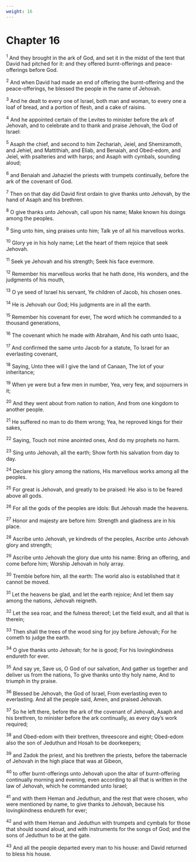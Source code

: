 ```yaml
---
weight: 16
---
```


# Chapter 16

<sup>1</sup> And they brought in the ark of God, and set it in the midst of the tent that David had pitched for it: and they offered burnt-offerings and peace-offerings before God. 

<sup>2</sup> And when David had made an end of offering the burnt-offering and the peace-offerings, he blessed the people in the name of Jehovah. 

<sup>3</sup> And he dealt to every one of Israel, both man and woman, to every one a loaf of bread, and a portion of flesh, and a cake of raisins. 

<sup>4</sup> And he appointed certain of the Levites to minister before the ark of Jehovah, and to celebrate and to thank and praise Jehovah, the God of Israel: 

<sup>5</sup> Asaph the chief, and second to him Zechariah, Jeiel, and Shemiramoth, and Jehiel, and Mattithiah, and Eliab, and Benaiah, and Obed-edom, and Jeiel, with psalteries and with harps; and Asaph with cymbals, sounding aloud; 

<sup>6</sup> and Benaiah and Jahaziel the priests with trumpets continually, before the ark of the covenant of God. 

<sup>7</sup> Then on that day did David first ordain to give thanks unto Jehovah, by the hand of Asaph and his brethren. 

<sup>8</sup> O give thanks unto Jehovah, call upon his name; Make known his doings among the peoples. 

<sup>9</sup> Sing unto him, sing praises unto him; Talk ye of all his marvellous works. 

<sup>10</sup> Glory ye in his holy name; Let the heart of them rejoice that seek Jehovah. 

<sup>11</sup> Seek ye Jehovah and his strength; Seek his face evermore. 

<sup>12</sup> Remember his marvellous works that he hath done, His wonders, and the judgments of his mouth, 

<sup>13</sup> O ye seed of Israel his servant, Ye children of Jacob, his chosen ones. 

<sup>14</sup> He is Jehovah our God; His judgments are in all the earth. 

<sup>15</sup> Remember his covenant for ever, The word which he commanded to a thousand generations, 

<sup>16</sup> The covenant which he made with Abraham, And his oath unto Isaac, 

<sup>17</sup> And confirmed the same unto Jacob for a statute, To Israel for an everlasting covenant, 

<sup>18</sup> Saying, Unto thee will I give the land of Canaan, The lot of your inheritance; 

<sup>19</sup> When ye were but a few men in number, Yea, very few, and sojourners in it; 

<sup>20</sup> And they went about from nation to nation, And from one kingdom to another people. 

<sup>21</sup> He suffered no man to do them wrong; Yea, he reproved kings for their sakes, 

<sup>22</sup> Saying, Touch not mine anointed ones, And do my prophets no harm. 

<sup>23</sup> Sing unto Jehovah, all the earth; Show forth his salvation from day to day. 

<sup>24</sup> Declare his glory among the nations, His marvellous works among all the peoples. 

<sup>25</sup> For great is Jehovah, and greatly to be praised: He also is to be feared above all gods. 

<sup>26</sup> For all the gods of the peoples are idols: But Jehovah made the heavens. 

<sup>27</sup> Honor and majesty are before him: Strength and gladness are in his place. 

<sup>28</sup> Ascribe unto Jehovah, ye kindreds of the peoples, Ascribe unto Jehovah glory and strength; 

<sup>29</sup> Ascribe unto Jehovah the glory due unto his name: Bring an offering, and come before him; Worship Jehovah in holy array. 

<sup>30</sup> Tremble before him, all the earth: The world also is established that it cannot be moved. 

<sup>31</sup> Let the heavens be glad, and let the earth rejoice; And let them say among the nations, Jehovah reigneth. 

<sup>32</sup> Let the sea roar, and the fulness thereof; Let the field exult, and all that is therein; 

<sup>33</sup> Then shall the trees of the wood sing for joy before Jehovah; For he cometh to judge the earth. 

<sup>34</sup> O give thanks unto Jehovah; for he is good; For his lovingkindness endureth for ever. 

<sup>35</sup> And say ye, Save us, O God of our salvation, And gather us together and deliver us from the nations, To give thanks unto thy holy name, And to triumph in thy praise. 

<sup>36</sup> Blessed be Jehovah, the God of Israel, From everlasting even to everlasting. And all the people said, Amen, and praised Jehovah. 

<sup>37</sup> So he left there, before the ark of the covenant of Jehovah, Asaph and his brethren, to minister before the ark continually, as every day’s work required; 

<sup>38</sup> and Obed-edom with their brethren, threescore and eight; Obed-edom also the son of Jeduthun and Hosah to be doorkeepers; 

<sup>39</sup> and Zadok the priest, and his brethren the priests, before the tabernacle of Jehovah in the high place that was at Gibeon, 

<sup>40</sup> to offer burnt-offerings unto Jehovah upon the altar of burnt-offering continually morning and evening, even according to all that is written in the law of Jehovah, which he commanded unto Israel; 

<sup>41</sup> and with them Heman and Jeduthun, and the rest that were chosen, who were mentioned by name, to give thanks to Jehovah, because his lovingkindness endureth for ever; 

<sup>42</sup> and with them Heman and Jeduthun with trumpets and cymbals for those that should sound aloud, and with instruments for the songs of God; and the sons of Jeduthun to be at the gate. 

<sup>43</sup> And all the people departed every man to his house: and David returned to bless his house. 


